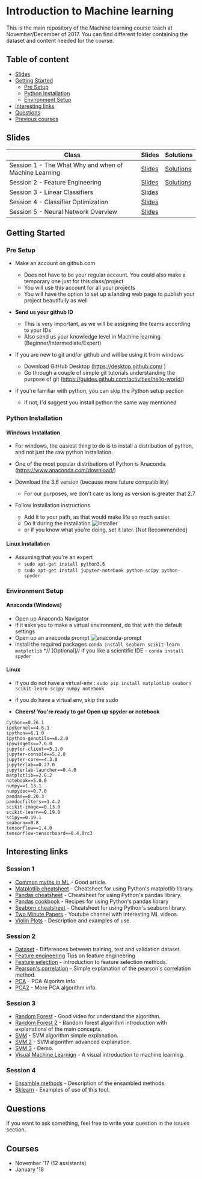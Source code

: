 # Introduction to Machine learning 

This is the main repository of the Machine learning course teach at November/December of 2017. You can find different folder containing the dataset and content needed for the course.

## Table of content

* [Slides](#slides)
* [Getting Started](#getting-started)
  * [Pre Setup](#pre-setup)
  * [Python Installation](#python-installation)
  * [Environment Setup](#environment-setup)
* [Interesting links](#interesting-links)
* [Questions](#questions)
* [Previous courses](#courses)

## Slides

| Class | Slides | Solutions |
| ------ | ------ | ------ |
| Session 1 - The What Why and when of Machine Learning | [Slides](https://docs.google.com/presentation/d/13au8KeMavSuW1GjYMbFT2rWlb6EVjEgINNsbdidjoFE/edit?usp=sharing) | [Solutions](https://github.com/altran-machine-learning-course/course_11_2017/blob/master/Week1/Session1_solutions.ipynb) |
| Session 2 - Feature Engineering | [Slides](https://docs.google.com/presentation/d/1W9ZADTIKhLyJXycjbqPPzLq8nySfGcOgDH7wNwfnGfY/edit?usp=sharing) | [Solutions](https://github.com/altran-machine-learning-course/course_11_2017/blob/master/Week1/Session2_solutions.ipynb) |
| Session 3 - Linear Classifiers | [Slides](https://docs.google.com/presentation/d/1el2enYn7nMsDVX5JMpHZW4EzsknJ0ML7onqJLyvPIGc/edit?usp=sharing) | |
| Session 4 - Classifier Optimization | [Slides](https://drive.google.com/open?id=1c3idr6asSKBdmE_Y0jToBkSg7BuNDkG4b65cmLHEBt8) | |
| Session 5 - Neural Network Overview | [Slides](https://docs.google.com/presentation/d/1leQ8uL-Cq7zWFABZOlLkFJUJYn0pccbCuCUwnOPsuoo/edit?usp=sharing) | |


## Getting Started

### Pre Setup
* Make an account on github.com
  * Does not have to be your regular account. You could also make a temporary one just for this class/project
  * You will use this account for all your projects
  * You will have the option to set up a landing web page to publish your project beautifully as well

* **Send us your github ID**
  * This is very important, as we will be assigning the teams according to your IDs
  * Also send us your knowledge level in Machine learning (Beginner/Intermediate/Expert)

* If you are new to git and/or github and will be using it from windows
  * Download GitHub Desktop (https://desktop.github.com/ )
  * Go through a couple of simple git tutorials understanding the purpose of git (https://guides.github.com/activities/hello-world/)

* If you're familiar with python, you can skip the Python setup section
  * If not, I'd suggest you install python the same way mentioned


### Python Installation
#### Windows Installation

* For windows, the easiest thing to do is to install a distribution of python, and not just the raw python installation. 

* One of the most popular distributions of Python is Anaconda (https://www.anaconda.com/download/)

* Download the 3.6 version (because more future compatibility)
  * For our purposes, we don't care as long as version is greater that 2.7

* Follow Installation instructions
  * Add it to your path, as that would make life so much easier.
  * Do it during the installation ![installer](https://i.imgur.com/QcMBDZ5.png)
  * or if you know what you're doing, set it later. [Not Recommended]

#### Linux Installation

* Assuming that you're an expert
  * `sudo apt-get install python3.6`
  * `sudo apt-get install jupyter-notebook python-scipy python-spyder`


### Environment Setup 
#### Anaconda (Windows)
  * Open up Anaconda Navigator
  * If it asks you to make a virtual environment, do that with the default settings
  * Open up an anaconda prompt ![anaconda-prompt](https://i.imgur.com/bzQpBx8.png)
  * install the required packages `conda install seaborn scikit-learn matplotlib`
  *// [Optional]// if you like a scientific IDE - ` conda install spyder `


#### Linux
  * if you do not have a virtual-env : `sudo pip install matplotlib seaborn scikit-learn scipy numpy notebook`
  * if you do have a virtual env, skip the sudo

* **Cheers! You're ready to go! Open up spyder or notebook**

```
Cython==0.26.1
ipykernel==4.6.1
ipython==6.1.0
ipython-genutils==0.2.0
ipywidgets==7.0.0
jupyter-client==5.1.0
jupyter-console==5.2.0
jupyter-core==4.3.0
jupyterlab==0.27.0
jupyterlab-launcher==0.4.0
matplotlib==2.0.2
notebook==5.0.0
numpy==1.13.1
numpydoc==0.7.0
pandas==0.20.3
pandocfilters==1.4.2
scikit-image==0.13.0
scikit-learn==0.19.0
scipy==0.19.1
seaborn==0.8
tensorflow==1.4.0
tensorflow-tensorboard==0.4.0rc3
```

## Interesting links
### Session 1
* [Common myths in ML](http://www.iamwire.com/2017/07/3-common-myths-around-machine-learning/156129) - Good article.
* [Matplotlib cheatsheet](https://s3.amazonaws.com/assets.datacamp.com/blog_assets/Python_Matplotlib_Cheat_Sheet.pdf) - Cheatsheet for using Python's matplotlib library.
* [Pandas cheatsheet](https://s3.amazonaws.com/assets.datacamp.com/blog_assets/PandasPythonForDataScience.pdf) - Cheatsheet for using Python's pandas library.
* [Pandas cookbook](https://github.com/jvns/pandas-cookbook) - Recipes for using Python's pandas library
* [Seaborn cheatsheet](https://s3.amazonaws.com/assets.datacamp.com/blog_assets/Python_Seaborn_Cheat_Sheet.pdf) - Cheatsheet for using Python's seaborn library.
* [Two Minute Papers](https://www.youtube.com/user/keeroyz/videos) - Youtube channel with interesting ML videos.
* [Violin Plots](https://blog.modeanalytics.com/violin-plot-examples/) - Description and examples of use.
### Session 2
* [Dataset](https://machinelearningmastery.com/difference-test-validation-datasets/) - Differences between training, test and validation dataset.
* [Feature engineering](https://elitedatascience.com/feature-engineering-best-practices) Tips on feature engineering
* [Feature selection](https://www.analyticsvidhya.com/blog/2016/12/introduction-to-feature-selection-methods-with-an-example-or-how-to-select-the-right-variables/) - Introduction to feature selection methods.
* [Pearson's correlation](https://blog.bigml.com/2015/09/21/looking-for-connections-in-your-data-correlation-coefficients/) - Simple explanation of the pearson's correlation method.
* [PCA](http://setosa.io/ev/principal-component-analysis/) - PCA Algoritm info
* [PCA2](https://georgemdallas.wordpress.com/2013/10/30/principal-component-analysis-4-dummies-eigenvectors-eigenvalues-and-dimension-reduction/) - More PCA algorithm info.
### Session 3
* [Random Forest](https://www.youtube.com/watch?v=D_2LkhMJcfY) - Good video for understand the algorithm.
* [Random Forest 2](https://www.analyticsvidhya.com/blog/2014/06/introduction-random-forest-simplified/ ) - Random forest algorithm  introduction with explanations of the main concepts.
* [SVM](https://www.kdnuggets.com/2016/07/support-vector-machines-simple-explanation.html) - SVM algorithm simple explanation.
* [SVM 2](https://www.svm-tutorial.com/2014/11/svm-understanding-math-part-1/) - SVM algorithm advanced explanation.
* [SVM 3](http://cs.stanford.edu/people/karpathy/svmjs/demo/) - Demo.
* [Visual Machine Learnign](http://www.r2d3.us/visual-intro-to-machine-learning-part-1/) - A visual introduction to machine learning.
### Session 4
* [Ensamble methods](https://www.toptal.com/machine-learning/ensemble-methods-machine-learning) - Description of the ensambled methods.
* [Sklearn](https://machinelearningmastery.com/how-to-tune-algorithm-parameters-with-scikit-learn/) - Examples of use of this tool.

## Questions

If you want to ask something, feel free to write your question in the issues section.
 
## Courses
* November '17 (12 assistants)
* January '18
